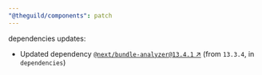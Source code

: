 ```yaml
---
"@theguild/components": patch
---
```

dependencies updates:
  - Updated dependency [`@next/bundle-analyzer@13.4.1` ↗︎](https://www.npmjs.com/package/@next/bundle-analyzer/v/13.4.1) (from `13.3.4`, in `dependencies`)
